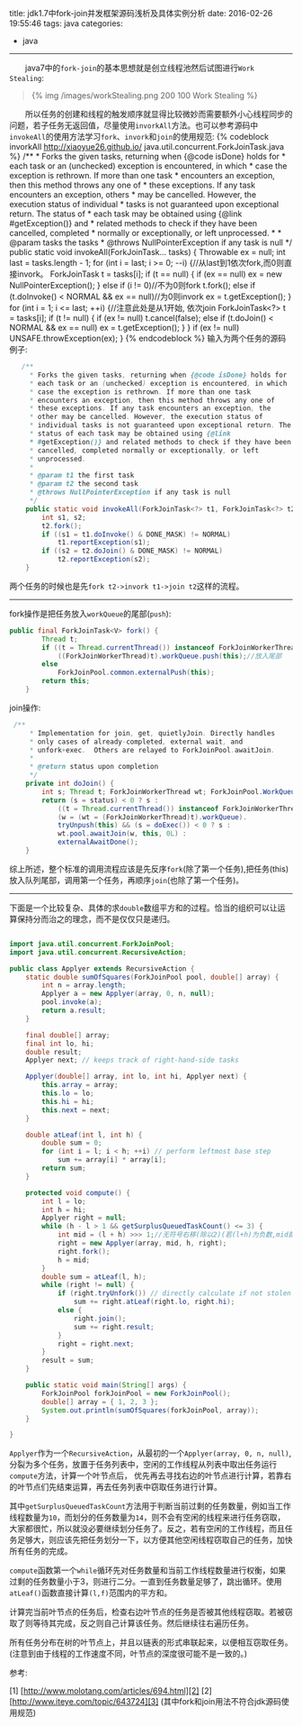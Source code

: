 title: jdk1.7中fork-join并发框架源码浅析及具体实例分析
date: 2016-02-26 19:55:46
tags: java
categories:
- java
---


&emsp;&emsp;java7中的`fork-join`的基本思想就是创立线程池然后试图进行`Work Stealing`:
>  {% img /images/workStealing.png 200 100 Work Stealing %}
  
&emsp;&emsp;所以任务的创建和线程的触发顺序就显得比较微妙而需要额外小心线程同步的问题，若子任务无返回值，尽量使用`invorkAll`方法。也可以参考源码中`invokeAll`的使用方法学习`fork`、`invork`和`join`的使用规范:
{% codeblock invorkAll http://xiaoyue26.github.io/ java.util.concurrent.ForkJoinTask.java %}
 /**
     * Forks the given tasks, returning when {@code isDone} holds for
     * each task or an (unchecked) exception is encountered, in which
     * case the exception is rethrown. If more than one task
     * encounters an exception, then this method throws any one of
     * these exceptions. If any task encounters an exception, others
     * may be cancelled. However, the execution status of individual
     * tasks is not guaranteed upon exceptional return. The status of
     * each task may be obtained using {@link #getException()} and
     * related methods to check if they have been cancelled, completed
     * normally or exceptionally, or left unprocessed.
     *
     * @param tasks the tasks
     * @throws NullPointerException if any task is null
     */
public static void invokeAll(ForkJoinTask<?>... tasks) {
    Throwable ex = null;
    int last = tasks.length - 1;
    for (int i = last; i >= 0; --i) {//从last到1依次fork,而0则直接invork。
        ForkJoinTask<?> t = tasks[i];
        if (t == null) {
            if (ex == null)
                ex = new NullPointerException();
        }
        else if (i != 0)//不为0则fork
            t.fork();
        else if (t.doInvoke() < NORMAL && ex == null)//为0则invork
            ex = t.getException();
    }
    for (int i = 1; i <= last; ++i) {//注意此处是从1开始, 依次join
        ForkJoinTask<?> t = tasks[i];
        if (t != null) {
            if (ex != null)
                t.cancel(false);
            else if (t.doJoin() < NORMAL && ex == null)
                ex = t.getException();
        }
    }
    if (ex != null)
        UNSAFE.throwException(ex);
}
{% endcodeblock %}
输入为两个任务的源码例子:
```java
   /**
     * Forks the given tasks, returning when {@code isDone} holds for
     * each task or an (unchecked) exception is encountered, in which
     * case the exception is rethrown. If more than one task
     * encounters an exception, then this method throws any one of
     * these exceptions. If any task encounters an exception, the
     * other may be cancelled. However, the execution status of
     * individual tasks is not guaranteed upon exceptional return. The
     * status of each task may be obtained using {@link
     * #getException()} and related methods to check if they have been
     * cancelled, completed normally or exceptionally, or left
     * unprocessed.
     *
     * @param t1 the first task
     * @param t2 the second task
     * @throws NullPointerException if any task is null
     */
    public static void invokeAll(ForkJoinTask<?> t1, ForkJoinTask<?> t2) {
        int s1, s2;
        t2.fork();
        if ((s1 = t1.doInvoke() & DONE_MASK) != NORMAL)
            t1.reportException(s1);
        if ((s2 = t2.doJoin() & DONE_MASK) != NORMAL)
            t2.reportException(s2);
    }
```
两个任务的时候也是先`fork t2->invork t1->join t2`这样的流程。

---

fork操作是把任务放入`workQueue`的尾部(`push`):
```java
public final ForkJoinTask<V> fork() {
        Thread t;
        if ((t = Thread.currentThread()) instanceof ForkJoinWorkerThread)
            ((ForkJoinWorkerThread)t).workQueue.push(this);//放入尾部
        else
            ForkJoinPool.common.externalPush(this);
        return this;
    }
```
join操作:
```java
 /**
     * Implementation for join, get, quietlyJoin. Directly handles
     * only cases of already-completed, external wait, and
     * unfork+exec.  Others are relayed to ForkJoinPool.awaitJoin.
     *
     * @return status upon completion
     */
    private int doJoin() {
        int s; Thread t; ForkJoinWorkerThread wt; ForkJoinPool.WorkQueue w;
        return (s = status) < 0 ? s :
            ((t = Thread.currentThread()) instanceof ForkJoinWorkerThread) ?
            (w = (wt = (ForkJoinWorkerThread)t).workQueue).
            tryUnpush(this) && (s = doExec()) < 0 ? s :
            wt.pool.awaitJoin(w, this, 0L) :
            externalAwaitDone();
    }
```
综上所述，整个标准的调用流程应该是先反序`fork`(除了第一个任务),把任务(this)放入队列尾部，调用第一个任务，再顺序`join`(也除了第一个任务)。

---

下面是一个比较复杂、具体的求`double`数组平方和的过程。恰当的组织可以让运算保持分而治之的理念，而不是仅仅只是递归。
```java

import java.util.concurrent.ForkJoinPool;
import java.util.concurrent.RecursiveAction;

public class Applyer extends RecursiveAction {
	static double sumOfSquares(ForkJoinPool pool, double[] array) {
		int n = array.length;
		Applyer a = new Applyer(array, 0, n, null);
		pool.invoke(a);
		return a.result;
	}

	final double[] array;
	final int lo, hi;
	double result;
	Applyer next; // keeps track of right-hand-side tasks

	Applyer(double[] array, int lo, int hi, Applyer next) {
		this.array = array;
		this.lo = lo;
		this.hi = hi;
		this.next = next;
	}

	double atLeaf(int l, int h) {
		double sum = 0;
		for (int i = l; i < h; ++i) // perform leftmost base step
			sum += array[i] * array[i];
		return sum;
	}

	protected void compute() {
		int l = lo;
		int h = hi;
		Applyer right = null;
		while (h - l > 1 && getSurplusQueuedTaskCount() <= 3) {
			int mid = (l + h) >>> 1;//无符号右移(除以2)(若(l+h)为负数,mid就变成整数了)
			right = new Applyer(array, mid, h, right);
			right.fork();
			h = mid;
		}
		double sum = atLeaf(l, h);
		while (right != null) {
			if (right.tryUnfork()) // directly calculate if not stolen
				sum += right.atLeaf(right.lo, right.hi);
			else {
				right.join();
				sum += right.result;
			}
			right = right.next;
		}
		result = sum;
	}

	public static void main(String[] args) {
		ForkJoinPool forkJoinPool = new ForkJoinPool();
		double[] array = { 1, 2, 3 };
		System.out.println(sumOfSquares(forkJoinPool, array));
	}

}
```

`Applyer`作为一个`RecursiveAction`，从最初的一个`Applyer(array, 0, n, null)`,分裂为多个任务，放置于任务列表中，空闲的工作线程从列表中取出任务运行`compute`方法，计算一个叶节点后， 优先再去寻找右边的叶节点进行计算，若靠右的叶节点们先结束运算，再去任务列表中窃取任务进行计算。

其中`getSurplusQueuedTaskCount`方法用于判断当前过剩的任务数量，例如当工作线程数量为`10`，而划分的任务数量为`14`，则不会有空闲的线程来进行任务窃取，大家都很忙，所以就没必要继续划分任务了。反之，若有空闲的工作线程，而且任务足够大，则应该先把任务划分一下，以方便其他空闲线程窃取自己的任务，加快所有任务的完成。

`compute`函数第一个`while`循环先对任务数量和当前工作线程数量进行权衡，如果过剩的任务数量小于3，则进行二分。一直到任务数量足够了，跳出循环。使用`atLeaf()`函数直接计算`(l,f)`范围内的平方和。
    
计算完当前叶节点的任务后，检查右边叶节点的任务是否被其他线程窃取。若被窃取了则等待其完成，反之则自己计算该任务。然后继续往右遍历任务。

所有任务分布在树的叶节点上，并且以链表的形式串联起来，以便相互窃取任务。(注意到由于线程的工作速度不同，叶节点的深度很可能不是一致的。)



参考:
    
\[1] [http://www.molotang.com/articles/694.html][2]
\[2] [http://www.iteye.com/topic/643724][3] (其中fork和join用法不符合jdk源码使用规范)


  [1]: http://www.molotang.com/wp-content/uploads/2013/08/forkjoin%E9%98%9F%E5%88%97-249x300.png
  [2]: http://www.molotang.com/articles/694.html
  [3]: http://www.iteye.com/topic/643724
